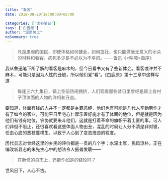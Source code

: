 ```yaml
---
title: "看客"
date: 2018-08-20T18:00:00+08:00

categories: ['读书笔记']
tags: ['白鹿原']
author: "温泉居士"
noSummary: true
---
```


> 凡是愚弱的国民，即使体格如何健全，如何茁壮，也只能做毫无意义的示众的材料和看客，病死多少是不必以为不幸的。——鲁迅《<呐喊>自序》

我从鲁迅笔下所了解的看客是麻木的，但今日看书又有了些新体会。看客或许并不麻木，可能只是因为人性的丑陋，所以他们爱“看”。《白鹿原》第十三章中这样写道

> 每逢三六九集日，镇上空前热闹拥挤，人们观看那些昔日里曾经是原上各村子顶体面的人物的洋相和丑态。

要知道，体面有钱的人并不一定都是乡霸恶绅，他们也有可能是几代人辛勤劳作才有了如今的家业，可能平日里宅心仁厚乐善好施才有了体面的地位，但是就是因为他们有钱有地位，农协就要来斗他们，这就是打着革命的旗帜干着土匪的事。可人们非但不阻止，还很喜欢看这些体面人物出丑，混乱的时局让人分不清是非对错，任由心底的恶枝蔓横生，以致于人心到了变态扭曲的程度。

历代县志对曾经这里的乡民的评价都是一贯的八个字：水深土厚，民风淳朴。正在编改新县志的朱先生心中的想法令人振聋发聩——

> 在新修的县志上，还能作如是的结论吗？

世风日下，人心不古。